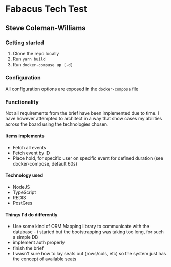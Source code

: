 # Fabacus Tech Test
## Steve Coleman-Williams

### Getting started
1. Clone the repo locally
2. Run `yarn build`
3. Run `docker-compuse up [-d]`

### Configuration
All configuration options are exposed in the `docker-compose` file

### Functionality
Not all requirements from the brief have been implemented due to time. I have however attempted to architect in a way that show cases my abilities across the board using the technologies chosen.

#### Items implements
* Fetch all events
* Fetch event by ID
* Place hold, for specific user on specific event for defined duration (see docker-compose, default 60s)

#### Technology used
* NodeJS
* TypeScript
* REDIS
* PostGres

#### Things I'd do differently
* Use some kind of ORM Mapping library to communicate with the database - i started but the bootstrapping was taking too long, for such a simple DB
* implement auth properly
* finish the brief
* I wasn't sure how to lay seats out (rows/cols, etc) so the system just has the concept of available seats